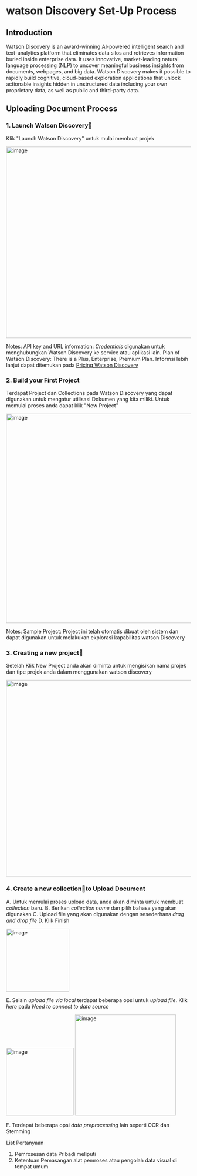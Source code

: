 # watson Discovery Set-Up Process

## Introduction
Watson Discovery is an award-winning AI-powered intelligent search and text-analytics platform that eliminates data silos and retrieves information buried inside enterprise data. It uses innovative, market-leading natural language processing (NLP) to uncover meaningful business insights from documents, webpages, and big data. Watson Discovery makes it possible to rapidly build cognitive, cloud-based exploration applications that unlock actionable insights hidden in unstructured data including your own proprietary data, as well as public and third-party data.

## Uploading Document Process
### 1. Launch Watson Discovery
Klik "Launch Watson Discovery" untuk mulai membuat projek

<img width="521" alt="image" src="https://github.com/Client-Engineering-Indonesia/watsonx-incubation-2/assets/105551267/8d2865ec-a29e-444f-a105-7de3e45d2257">

Notes:
API key and URL information: _Credentials_ digunakan untuk menghubungkan Watson Discovery ke service atau aplikasi lain. 
Plan of Watson Discovery: There is a Plus, Enterprise, Premium Plan. Informsi lebih lanjut dapat ditemukan pada [Pricing Watson Discovery](https://www.ibm.com/products/watson-discovery/pricing)

### 2. Build your First Project
Terdapat Project dan Collections pada Watson Discovery yang dapat digunakan untuk mengatur utilisasi Dokumen yang kita miliki. Untuk memulai proses anda dapat klik "New Project"

<img width="570" alt="image" src="https://github.com/Client-Engineering-Indonesia/watsonx-incubation-2/assets/105551267/32fa4387-3bb6-4a02-818a-66e0f47f5e49">

Notes: 
Sample Project: Project ini telah otomatis dibuat oleh sistem dan dapat digunakan untuk melakukan ekplorasi kapabilitas watson Discovery

### 3. Creating a new project
Setelah Klik New Project anda akan diminta untuk mengisikan nama projek dan tipe projek anda dalam menggunakan watson discovery 

<img width="535" alt="image" src="https://github.com/Client-Engineering-Indonesia/watsonx-incubation-2/assets/105551267/13d459ea-9ff3-499a-9fd0-9685cda09eba">

### 4. Create a new collectionto Upload Document
A. Untuk memulai proses upload data, anda akan diminta untuk membuat _collection_ baru.
B. Berikan _collection name_ dan pilih bahasa yang akan digunakan
C. Upload file yang akan digunakan dengan sesederhana _drag and drop file_
D. Klik Finish

<img width="172" alt="image" src="https://github.com/Client-Engineering-Indonesia/watsonx-incubation-2/assets/105551267/943966d4-a5bf-44b3-aa02-23d179a8da8b">

E. Selain _upload file via local_ terdapat beberapa opsi untuk _upload file_. Klik _here_ pada _Need to connect to data source_

<img width="184" alt="image" src="https://github.com/Client-Engineering-Indonesia/watsonx-incubation-2/assets/105551267/0bb7d185-8091-4e98-af0a-0a85d94c0e5e">

<img width="275" alt="image" src="https://github.com/Client-Engineering-Indonesia/watsonx-incubation-2/assets/105551267/e4307f7e-ae11-4367-99e6-8e72b3f605b5">

F. Terdapat beberapa opsi _data preprocessing_ lain seperti OCR dan Stemming















List Pertanyaan
1. Pemrosesan data Pribadi meliputi
2. Ketentuan Pemasangan alat pemroses atau pengolah data visual di tempat umum
